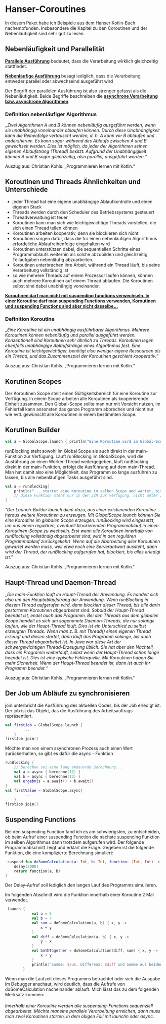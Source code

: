 # Hanser-Coroutines
In diesem Paket habe ich Beispiele aus dem Hanser Kotlin-Buch nachempfunden.
Insbesondere die Kapitel zu den Coroutinen und der Nebenläufigkeit sind sehr 
gut zu lesen.

## Nebenläufigkeit und Parallelität
<p><u><b>Parallele Ausführung</b></u> bedeutet, dass die Verarbeitung wirklich gleichzeitig stattfindet.</p>
<p><u><b>Nebenläufige Ausführung</b></u> besagt lediglich, dass die Verarbeitung entweder parallel oder abwechselnd ausgeführt wird</p>
Der Begriff der parallelen Ausführung ist also strenger gefasst als die Nebenläufigkeit. Beide Begriffe beschreiben die 
<u><b>asynchrone Verarbeitung bzw. asynchrone Algorithmen</b></u>.

### Definition nebenläufiger Algorithmus
<p>
    <i>
        „Zwei Algorithmen A und B können nebenläufig ausgeführt werden, wenn sie unabhängig voneinander ablaufen können. 
        Durch diese Unabhängigkeit kann die Reihenfolge vertauscht werden, d. h. A kann vor B ablaufen und andersherum. 
        Es kann sogar während des Ablaufs zwischen A und B gewechselt werden. Dies ist möglich, da jeder der Algorithmen 
        seinen eigenen Ablaufstrang (Thread) besitzt. Aufgrund der Unabhängigkeit können A und B sogar gleichzeitig, 
        also parallel, ausgeführt werden.“
    </i>

Auszug aus: Christian Kohls. „Programmieren lernen mit Kotlin.“
</p>

## Koroutinen und Threads Ähnlichkeiten und Unterschiede
<ul>
    <li>jeder Thread hat eine eigene unabhängige Ablaufkontrolle und einen eigenen Stack</li>
    <li>Threads werden durch den Scheduler des Betriebssystems gesteuert</li>
    <li>Threadverwaltung ist teuer</li>
    <li>Koroutinen kann man sich wie leichtgewichtige Threads vorstellen, die sich einen Thread teilen können</li>
    <li>Koroutinen arbeiten kooperativ, denn sie blockieren sich nicht</li>
    <li>Koroutinen sorgen dafür, dass die für einen nebenläufigen Algorithmus erfordeliche Ablaufreihenfolge eingehalten wird</li>
    <li>Koroutinen unterstützen dabei, die  sequentiellen Schritte eines Programmablaufs weiterhin als solche abzubilden 
        und gleichzeitig Teilaufgaben nebenläufig abzuarbeiten.
    </li>
    <li>Koroutinen unterbrechen ihre Arbeit, während ein Thread läuft, bis seine Verarbeitung vollständig ist</li>
    <li>so wie mehrere Threads auf einem Prozessor laufen können, können auch mehrere Koroutinen auf einem Thread
        ablaufen. Die Koroutinen selbst sind dabei unabhängig voneinander.
    </li>
</ul>
<u><b>Koroutinen darf man nicht mit suspending functions verwechseln. In einer Koroutine darf man
      suspending Functions verwenden, Koroutinen und suspending Functions sind aber nicht dasselbe...
</b></u>

### Definition Koroutine

<p>
    <i>
        „Eine Koroutine ist ein unabhängig ausführbarer Algorithmus. Mehrere Koroutinen können nebenläufig und parallel 
        ausgeführt werden. Konzeptionell sind Koroutinen sehr ähnlich zu Threads. Koroutinen legen ebenfalls unabhängige 
        Ablaufstränge eines Algorithmus fest. Eine Koroutine ist leichtgewichtiger, benötigt also weniger eigene 
        Ressourcen als ein Thread, und das Zusammenspiel der Koroutinen geschieht kooperativ.“
    </i>

Auszug aus: Christian Kohls. „Programmieren lernen mit Kotlin.“        
</p>

## Korutinen Scopes
<p>Der Koroutinen Scope stellt einen Gültigkeitsbereich für eine Koroutine zur Verfügung.
   In einem Scope arbeiten alle Koroutinen als kooperierende Einheit zusammen.
   Den Global-Scope sollte man nur mit Vorsicht nutzen, im Fehlerfall kann ansonsten das ganze Programm abbrechen
   und nicht nur wie evtl. gewünscht alle Koroutinen in einem bestimmten Scope.
</p>

## Korutinen Builder
```kotlin    
val a = GlobalScope.launch { println("Eine Koroutine wird im Global-Scope gestartet ...") }
```
<p>runBlocking steht sowohl im Global Scope als auch direkt in der main-Funktion zur Verfügung. Läuft runBlocking im 
   GlobalScope, wird die Ausführung an einen Worker-Thread weitergegeben, läuft runBlocking direkt in der main-Funktion,
   erfolgt die Ausführung auf dem main-Thread. Man hat damit also eine Möglichkeit, das Programm so lange ausführen zu
   lassen, bis alle nebenläufigen Tasks ausgeführt sind.
</p>

```kotlin    
val a = runBlocking{
    println("... startet eine Koroutine im selben Scope und wartet, bis alle Anweisungen dahinter abgearbeitet sind") 
    // Diese Funktion steht nur in der JVM zur Verfügung, nicht unter JavaScript  
}
```

<p>
    <i>
        
"Der Launch-Builder launch dient dazu, aus einer existierenden Koroutine heraus weitere Koroutinen zu erzeugen. 
Mit GlobalScope.launch können Sie eine Koroutine im globalen Scope erzeugen. 
runBlocking wird eingesetzt, um aus einem regulären, eventuell blockierenden Programmablauf in einen Koroutinen-Scope zu wechseln. 
Erst wenn alle Koroutinen innerhalb von runBlocking vollständig abgearbeitet sind, wird in den regulären Programmablauf 
zurückgekehrt. Wenn auf die Abarbeitung aller Koroutinen gewartet werden muss, weil etwa noch eine Serverantwort aussteht, 
dann wird der Thread, der runBlocking aufgerufen hat, blockiert, bis alles erledigt ist."


</i>
Auszug aus: Christian Kohls. „Programmieren lernen mit Kotlin." 
</p>

## Haupt-Thread und Daemon-Thread
<p>
    <i>
        „Die main-Funktion läuft im Haupt-Thread der Anwendung. Es handelt sich also um den Hauptablaufstrang der Anwendung. 
        Wenn runBlocking in diesem Thread aufgerufen wird, dann blockiert dieser Thread, bis alle darin gestarteten 
        Koroutinen abgearbeitet sind. Sobald der Haupt-Thread beendet ist, endet auch das Programm.
        Bei den Threads aus dem globalen Scope handelt es sich um sogenannte Daemon-Threads, die nur solange laufen, 
        wie der Haupt-Thread läuft. Dies ist ein Unterschied zu selbst erzeugten Threads. Wenn man z. B. mit Thread() 
        einen eigenen Thread erzeugt und diesen startet, dann läuft das Programm solange, bis auch dieser Thread 
        abgearbeitet ist. In Java war diese Art der schwergewichtigen Thread-Erzeugung üblich. Sie hat aber den Nachteil, 
        dass ein Programm weiterläuft, selbst wenn der Haupt-Thread schon lange beendet ist. Dies ist eine typische Fehlerquelle.
        Mit Koroutinen haben Sie mehr Sicherheit. Wenn der Haupt-Thread beendet ist, dann ist auch Ihr Programm beendet.“
    </i>

Auszug aus: Christian Kohls. „Programmieren lernen mit Kotlin." 
</p>

## Der Job um Abläufe zu synchronisieren
join unterbricht die Ausführung des aktuellen Codes, bis der Job erledigt ist. Der job ist das Objekt, das die Ausführung
des Arbeitsauftrags repräsentiert.
```kotlin    
val firstJob = GlobalScope.launch {
        ...
    }
firstJob.join()
```

Möchte man von einem asynchronen Prozess auch einen Wert zurückerhalten, so gibt es dafür die async - Funktion 
```kotlin 
runBlocking {
    // berechne sei eine lang andauerde Berechnung...
    val a = async { berechne(12) }
    val b = async { berechne(13) }
    val ergebnis = a.await() + b.await()
}   
val firstValue = GlobalScope.async{
        ...
    }
firstJob.join()
```

## Suspending Functions
Bei den suspending Function fand ich es am schwierigsten, zu entscheiden, ob beim Aufruf einer suspending 
Function die nächste suspending Funktion im selben Algorithmus dann trotzdem aufgerufen wird. Der folgende 
Programmabschnitt zeigt und erklärt die Frage. Gegeben ist die folgende Funktion, die eine komplizierte
Berechnung simuliert:
```kotlin
 suspend fun doSomeCalculation(a: Int, b: Int, function: (Int, Int) -> Int): Int {
    delay(2000)
    return function(a, b)
}
```
Der Delay-Aufruf soll lediglich den langen Lauf des Programms simulieren.

Im folgenden Abschnitt wird die Funktion innerhalb einer Koroutine 2 Mal verwendet.

```kotlin
 launch {
            val a = 5
            val b = 7
            val sum = doSomeCalculation(a, b) { x, y ->
                x + y
            }
            val diff = doSomeCalculation(a, b) { x, y ->
                y - x
            }
            val bothTogether = doSomeCalculation(diff, sum) { x, y ->
                x + y
            }
            println("Summe: $sum, Differenz: $diff und Summe aus beiden ist: $bothTogether")
        }

```

Wenn man die Laufzeit dieses Programms betrachtet oder sich die Ausgabe im Debugger anschaut, wird deutlich,
dass die Aufrufe von doSomeCalculation nacheinander abläuft. Mich lässt das zu dem folgenden Merksatz kommen:

###### Innerhalb einer Koroutine werden alle suspending-Functions sequenziell abgearbeitet. Möchte maneine parallele Verarbeitung erreichen, dann muss man zwei Koroutinen starten, in dem obigen Fall mit launchn oder async. 


